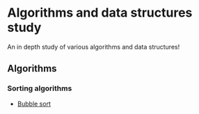 # Algorithms and data structures study
An in depth study of various algorithms and data structures!

## Algorithms
### Sorting algorithms
* [Bubble sort](https://github.com/kimypham/algo-data/blob/main/sorting/bubble_sort.py)
